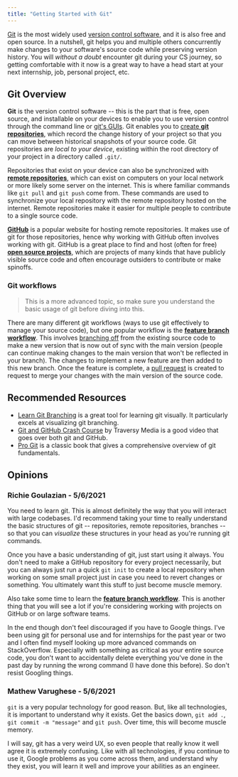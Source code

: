 ```yaml
---
title: "Getting Started with Git"
---
```


[Git](https://git-scm.com/) is the most widely used [version control software](https://en.wikipedia.org/wiki/Version_control), and it is also free and open source. In a nutshell, git helps you and multiple others concurrently make changes to your software's source code while preserving version history. You will _without a doubt_ encounter git during your CS journey, so getting comfortable with it now is a great way to have a head start at your next internship, job, personal project, etc.

## Git Overview

**Git** is the version control software -- this is the part that is free, open source, and installable on your devices to enable you to use version control through the command line or [git's GUIs](https://git-scm.com/downloads/guis). Git enables you to [create **git repositories**](https://git-scm.com/book/en/v2/Git-Basics-Getting-a-Git-Repository), which record the change history of your project so that you can move between historical snapshots of your source code. Git repositories are _local to your device_, existing within the root directory of your project in a directory called `.git/`.

Repositories that exist on your device can also be synchronized with [**remote repositories**](https://git-scm.com/book/en/v2/Git-Basics-Working-with-Remotes), which can exist on computers on your local network or more likely some server on the internet. This is where familiar commands like `git pull` and `git push` come from. These commands are used to synchronize your local repository with the remote repository hosted on the internet. Remote repositories make it easier for multiple people to contribute to a single source code.

[**GitHub**](https://github.com/) is a popular website for hosting remote repositories. It makes use of git for those repositories, hence why working with GitHub often involves working with git. GitHub is a great place to find and host (often for free) [**open source projects**](https://github.com/open-source), which are projects of many kinds that have publicly visible source code and often encourage outsiders to contribute or make spinoffs.

### Git workflows

> This is a more advanced topic, so make sure you understand the basic usage of git before diving into this.

There are many different git workflows (ways to use git effectively to manage your source code), but one popular workflow is the [**feature branch workflow**](https://guides.github.com/introduction/flow/). This involves [branching off](https://git-scm.com/book/en/v2/Git-Branching-Branches-in-a-Nutshell) from the existing source code to make a new version that is now out of sync with the main version (people can continue making changes to the main version that won't be reflected in your branch). The changes to implement a new feature are then added to this new branch. Once the feature is complete, a [pull request](https://docs.github.com/en/github/collaborating-with-issues-and-pull-requests/about-pull-requests) is created to request to merge your changes with the main version of the source code.

## Recommended Resources

- [Learn Git Branching](https://learngitbranching.js.org/) is a great tool for learning git visually. It particularly excels at visualizing git branching.
- [Git and GitHub Crash Course](https://www.youtube.com/watch?v=SWYqp7iY_Tc) by Traversy Media is a good video that goes over both git and GitHub.
- [Pro Git](https://git-scm.com/book/en/v2) is a classic book that gives a comprehensive overview of git fundamentals.

## Opinions

### Richie Goulazian - 5/6/2021

You need to learn git. This is almost definitely the way that you will interact with large codebases. I'd recommend taking your time to really understand the basic structures of git -- repositories, remote repositories, branches -- so that you can _visualize_ these structures in your head as you're running git commands.

Once you have a basic understanding of git, just start using it always. You don't need to make a GitHub repository for every project necessarily, but you can always just run a quick `git init` to create a local repository when working on some small project just in case you need to revert changes or something. You ultimately want this stuff to just become muscle memory.

Also take some time to learn the [**feature branch workflow**](https://guides.github.com/introduction/flow/). This is another thing that you will see a lot if you're considering working with projects on GitHub or on large software teams.

In the end though don't feel discouraged if you have to Google things. I've been using git for personal use and for internships for the past year or two and I often find myself looking up more advanced commands on StackOverflow. Especially with something as critical as your entire source code, you don't want to accidentally delete everything you've done in the past day by running the wrong command (I have done this before). So don't resist Googling things.

### Mathew Varughese - 5/6/2021

`git` is a very popular technology for good reason. But, like all technologies, it is important to understand why it exists. Get the basics down, `git add .`, `git commit -m "message"` and `git push`. Over time, this will become muscle memory.

I will say, git has a very weird UX, so even people that really know it well agree it is extremely confusing. Like with all technologies, if you continue to use it, Google problems as you come across them, and understand why they exist, you will learn it well and improve your abilities as an engineer.
